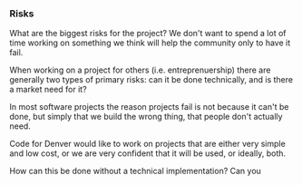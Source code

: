 ### Risks

What are the biggest risks for the project? We don't want to spend a lot of time working on something we think will help the community only to have it fail.

When working on a project for others (i.e. entreprenuership) there are generally two types of primary risks: can it be done technically, and is there a market need for it?

In most software projects the reason projects fail is not because it can't be done, but simply that we build the wrong thing, that people don't actually need.

Code for Denver would like to work on projects that are either very simple and low cost, or we are very confident that it will be used, or ideally, both.

How can this be done without a technical implementation? Can you 